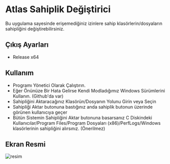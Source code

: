 # Atlas Sahiplik Değiştirici
Bu uygulama sayesinde erişemediğiniz izinlere sahip klasörlerin/dosyaların sahipliğini değiştirebilirsiniz.

## Çıkış Ayarları
- Release x64

## Kullanım
- Programı Yönetici Olarak Çalıştırın.
- Eğer Önünüze Bir Hata Gelirse Kendi Modladığımız Windows Sürümlerini Kullanın. (Github'da var)
- Sahipliğini Aktaracağınız Klasörün/Dosyanın Yolunu Girin veya Seçin
- Sahipliği Aktar butonuna bastığınız anda sahiplik butonun üzerinde görünen kullanıcıya geçer
- Bütün Sistemin Sahipliğini Aktar butonuna basarsanız C Diskindeki Kullanıcılar/Program Files/Program Dosyaları (x86)/PerfLogs/Windows klasörlerinin sahipliğini alırsınız. (Önerilmez)

## Ekran Resmi
![resim](https://github.com/user-attachments/assets/0e53863b-bf96-4b06-9304-5ad3636eab21)
